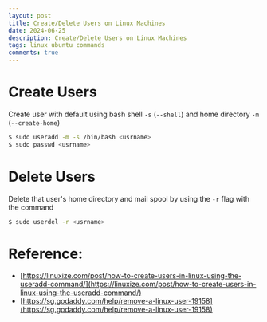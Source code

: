```yaml
---
layout: post
title: Create/Delete Users on Linux Machines
date: 2024-06-25
description: Create/Delete Users on Linux Machines
tags: linux ubuntu commands
comments: true
---
```

# Create Users 
Create user with default using bash shell `-s` (`--shell`) and home directory `-m` (`--create-home`)
```bash
$ sudo useradd -m -s /bin/bash <usrname>
$ sudo passwd <usrname>
```

# Delete Users
Delete that user's home directory and mail spool by using the `-r` flag with the command
```bash
$ sudo userdel -r <usrname>
```

# Reference:
- [https://linuxize.com/post/how-to-create-users-in-linux-using-the-useradd-command/](https://linuxize.com/post/how-to-create-users-in-linux-using-the-useradd-command/)
- [https://sg.godaddy.com/help/remove-a-linux-user-19158](https://sg.godaddy.com/help/remove-a-linux-user-19158)


